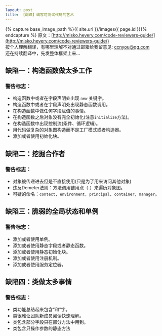 ```yaml
---
layout: post
title: 【翻译】编写可测试代码的艺术
---
```

{% capture base_image_path %}{{ site.url }}/images{{ page.id }}{% endcapture %}
原文：[http://misko.hevery.com/code-reviewers-guide/](http://misko.hevery.com/code-reviewers-guide/)    
按个人理解翻译，有哪里理解不对通过邮箱给我留意见: ccnyou@qq.com    
还在持续翻译中，先发整体框架上来...

## 缺陷一：构造函数做太多工作

### 警告标志：  
* 构造函数中或者在字段声明处出现 `new` 关键字。
* 构造函数中或者在字段声明处出现静态函数调用。
* 在构造函数中做任何字段赋值的事情。
* 在构造函数之后对象没有完全初始化(注意`initialize`方法)。
* 在构造函数中出现控制流(条件、循环逻辑)。
* 用代码做复杂的对象图构造而不是工厂模式或者构造器。
* 添加或者使用初始化块。


## 缺陷二：挖掘合作者

### 警告标志： 
* 对象被传递进去但是不直接使用(只是为了用来访问其他对象)
* 违反Demeter法则：方法调用链用点（.）来遍历对象图。
* 可疑的命名：`context, environment, principal, container, manager`。


## 缺陷三：脆弱的全局状态和单例

### 警告标志： 
* 添加或者使用单例。
* 添加或者使用静态字段或者静态函数。
* 添加或者使用静态初始化块。
* 添加或者使用注册机制。
* 添加或者使用服务定位器。
 

## 缺陷四：类做太多事情

### 警告标志： 
* 类功能总结起来包含“和”字。
* 类很难让团队新成员阅读快速理解。
* 类包含部分字段只在部分方法中用到。
* 类包含只操作参数的静态方法

